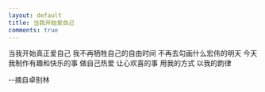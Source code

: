 ```yaml
---
layout: default
title: 当我开始爱自己
comments: true
---
```


当我开始真正爱自己
我不再牺牲自己的自由时间
不再去勾画什么宏伟的明天
今天我制作有趣和快乐的事
做自己热爱
让心欢喜的事
用我的方式
以我的韵律

--摘自卓别林
